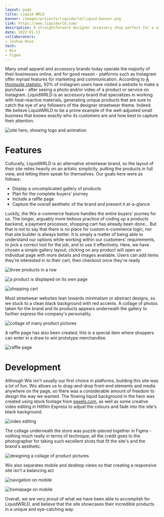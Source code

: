 ```yaml
---
layout: page
title: Liquid WRLD
banner: /images/projects/liquidwrld/liquid-banner.png
link: https://www.liquidwrld.com/
description: A straightforward designer accessory shop perfect for a small business owner.  This site was built using Wix and Wix e-commerce tools to create a simple, yet effective, buyers' journey.
date: 2022-01-13
collaborators: 
- Joshua Rose
tech:
- Wix
- Figma
---
```


Many small apparel and accessory brands today operate the majority of their businesses online, and for good reason - platforms such as Instagram offer myriad features for marketing and communication. According to [A Hootsuite statistic](https://blog.hootsuite.com/instagram-statistics/), 50% of instagram users have visited a website to make a purchase - after seeing a photo and/or video of a product or service on Instagram.  LiquidWRLD is an accessory brand that specializes in working with heat-reactive materials, generating unique products that are sure to catch the eye of any followers of the designer streetwear theme. Indeed. We believe LiquidWRLD to be a prime example of the well-adjusted small business that knows exactly who its customers are and how best to capture their attention.

![site hero, showing logo and animation](/images/projects/liquidwrld/liquid-hero.png "Video background with logo overlay")

# Features

Culturally, LiquidWRLD is an alternative streetwear brand, so the layout of their site relies heavily on an artistic simplicity, putting the products in full view, and letting them speak for themselves. Our goals here were as follows:

- Display a uncomplicated gallery of products
- Plan for the complete buyers' journey
- Include a raffle page
- Capture the overall aesthetic of the brand and present it at-a-glance

Luckily, the Wix e-commerce feature handles the entire buyers' journey for us. The longer, arguably more tedious practice of coding up a products backend, a payment processor, shopping cart has already been done... But that is not to say that there is no place for custom e-commerce logic, nor that site builder is always better. It is simply a matter of being able to understand our options while working within our customers' requirements, to pick a correct tool for the job, and to use it effectively. Here, we have chosen a simple gallery layout; clicking on any product will open an individual page with more details and images available. Users can add items they're interested in to their cart, then checkout once they're ready

![three products in a row](/images/projects/liquidwrld/liquid-products.png "Products displayed underneath logo")

![a product is displayed on its own page](/images/projects/liquidwrld/liquid-item.png "Individual product")

![shopping cart](/images/projects/liquidwrld/liquid-checkout.png "View shopping cart and checkout")

Most streetwear websites lean towards minimalism or abstract designs, so we stuck to a clean black background with red accents. A collage of photos taken for the brand and its products appears underneath the gallery to further express the company's personality.

![collage of many product pictures](/images/projects/liquidwrld/liquid-collage.png "Home page collage")

A raffle page has also been created; this is a special item where shoppers can enter in a draw to win prototype merchandise. 

![raffle page](/images/projects/liquidwrld/liquid-m-raffle.jpg "Raffle page (mobile)")

# Development

Although Wix isn't usually our first choice in platforms, building this site was a lot of fun. Wix allows us to drag-and-drop front-end elements and media anywhere on the page, so there was a considerable amount of freedom to design the way we wanted. The flowing liquid background in the hero was created using stock footage from [pexels.com](https://www.pexels.com/), as well as some creative video editing in Hitfilm Express to adjust the colours and fade into the site's black background.

![video editing](/images/projects/liquidwrld/liquid-hitfilm.png "Editing in Hitfilm")

The collage underneath the store was puzzle-pieced together in Figma - nothing much really in terms of technique; all the credit goes to the photographer for taking such excellent shots that fit the site's and the brand's aesthetic.

![designing a collage of product pictures](/images/projects/liquidwrld/liquid-figma.png "Editing in Figma")

Wix also separates mobile and desktop views so that creating a responsive site isn't a balancing act

![navigation on mobile](/images/projects/liquidwrld/liquid-m-nav.jpg "Mobile navigation menu")

![homepage on mobile](/images/projects/liquidwrld/liquid-m-home.jpg "Mobile home page")

Overall, we are very proud of what we have been able to accomplish for LiquidWRLD, and believe that the site showcases their incredible products in a unique and eye-catching way.